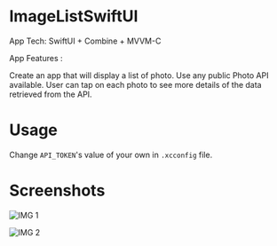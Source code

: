 # ImageListSwiftUI

App Tech: SwiftUI + Combine + MVVM-C

App Features :

Create an app that will display a list of photo. Use any public Photo API available.
User can tap on each photo to see more details of the data retrieved from the API.

# Usage
Change `API_TOKEN`'s value of your own in `.xcconfig` file.

# Screenshots

![IMG 1](https://github.com/nfhipona/ImageListSwiftUI/assets/8805997/6e407edf-4d06-44a0-9ddf-53646cb1f5ea)

![IMG 2](https://github.com/nfhipona/ImageListSwiftUI/assets/8805997/7ea18c95-6f0f-40ff-8dc8-47554889b1da)
